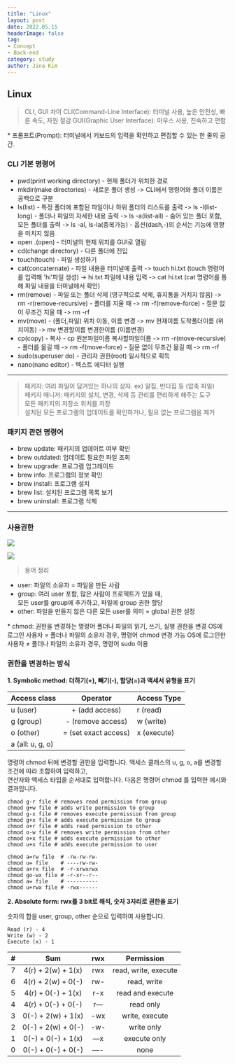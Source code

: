 ```yaml
---
title: "Linux"
layout: post
date: 2022.05.15
headerImage: false
tag:
- Concept
- Back-end
category: study
author: Jina Kim
---
```


## Linux

>CLI, GUI 차이
CLI(Command-Line Interface): 터미널 사용, 높은 안전성, 빠른 속도, 자원 절감
GUI(Graphic User Interface): 마우스 사용, 친숙하고 편함

\* 프롬프트(Prompt): 터미널에서 키보드의 입력을 확인하고 편집할 수 있는 한 줄의 공간.
### CLI 기본 명령어
- pwd(print working directory) - 현재 폴더가 위치한 경로
- mkdir(make directories) - 새로운 폴더 생성
	-> CLI에서 명령어와 폴더 이름은 공백으로 구분
- ls(list) - 특정 폴더에 포함된 파일이나 하위 폴더의 리스트를 출력
	-> ls -l(list-long) - 폴더나 파일의 자세한 내용 출력
    -> ls -a(list-all) - 숨어 있는 폴더 포함, 모든 폴더를 출력
    -> ls -al, ls-la(중복가능) - 옵션(dash,-)의 순서는 기능에 영향을 미치지 않음
- open .(open) - 터미널의 현재 위치를 GUI로 열람
- cd(change directory) - 다른 폴더에 진입
- touch(touch) - 파일 생성하기
- cat(concaternate) - 파일 내용을 터미널에 출력
	-> touch hi.txt (touch 명령어를 입력해 'hi'파일 생성)
    -> hi.txt 파일에 내용 입력
    -> cat hi.txt (cat 명령어를 통해 파일 내용을 터미널에서 확인)
- rm(remove) - 파일 또는 폴더 삭제 (영구적으로 삭제, 휴지통을 거치지 않음)
	-> rm -r(remove-recursive) - 폴더를 지울 때
    -> rm -f(remove-force) - 질문 없이 무조건 지울 때
    -> rm -rf
- mv(move) - (폴더,파일) 위치 이동, 이름 변경
	-> mv 현재이름 도착폴더이름 (위치이동)
    -> mv  변경할이름 변경한이름 (이름변경)
- cp(copy) - 복사 - cp 원본파일이름 복사할파일이름
	-> rm -r(move-recursive) - 폴더를 옮길 때
    -> rm -f(move-force) - 질문 없이 무조건 옮길 때
    -> rm -rf
- sudo(superuser do) - 관리자 권한(root) 일시적으로 획득
- nano(nano editor) - 텍스트 에디터 실행

-----
> 패키지: 여러 파일이 담겨있는 하나의 상자. ex) 알집, 반디집 등 (압축 파일)   
패키지 매니저: 패키지의 설치, 변경, 삭제 등 관리를 편리하게 해주는 도구  
모든 패키지의 저장소 위치를 저장  
설치된 모든 프로그램의 업데이트를 확인하거나, 필요 없는 프로그램을 제거

### 패키지 관련 명령어
- brew update: 패키지의 업데이트 여부 확인
- brew outdated: 업데이트 필요한 파일 조회
- brew upgrade: 프로그램 업그레이드
- brew info: 프로그램의 정보 확인
- brew install: 프로그램 설치
- brew list: 설치된 프로그램 목록 보기
- brew uninstall: 프로그램 삭제

-----
### 사용권한
![](https://velog.velcdn.com/images/wlsk124/post/a75327ab-84f5-453f-bd06-d5bf703e20aa/image.png)

![](https://velog.velcdn.com/images/wlsk124/post/96636ef5-a5cd-4520-a990-85bfb13a459b/image.png)
> 용어 정리
- user: 파일의 소유자 = 파일을 만든 사람
- group: 여러 user 포함, 많은 사람이 프로젝트가 있을 때,   
	모든 user를 group에 추가하고, 파일에 group 권한 할당
- other: 파일을 만들지 않은 다른 모든 user를 의미 = global 권한 설정
>
\* chmod: 권한을 변경하는 명령어
폴더나 파일의 읽기, 쓰기, 실행 권한을 변경
OS에 로그인 사용자 = 폴더나 파일의 소유자 경우, 명령어 chmod 변경 가능 OS에 로그인한 사용자 ≠ 폴더나 파일의 소유자 경우, 명령어 sudo 이용

### 권한을 변경하는 방식

**1. Symbolic method: 더하기(+), 빼기(-), 할당(=)과 액세서 유형을 표기**

| Access class | Operator | Access Type
|:------------|:----------:|:----------
| u (user)	| + (add access) | r (read)
| g (group)	| - (remove access) | w (write)
| o (other)	| = (set exact access) | x (execute)
| a (all: u, g, o)|		|

명령어 chmod 뒤에 변경할 권한을 입력합니다. 액세스 클래스의 u, g, o, a를 변경할 조건에 따라 조합하여 입력하고,  
연산자와 액세스 타입을 순서대로 입력합니다. 다음은 명령어 chmod 를 입력한 예시와 결과입니다.

```
chmod g-r file # removes read permission from group
chmod g+w file # adds write permission to group
chmod g-x file # removes execute permission from group
chmod g+x file # adds execute permission to group
chmod o+r file # adds read permission to other
chmod o-w file # removes write permission from other
chmod o+x file # adds execute permission to other
chmod u+x file # adds execute permission to user
```

```
chmod a=rw file  # -rw-rw-rw-
chmod u= file    # ----rw-rw-
chmod a+rx file  # -r-xrwxrwx
chmod go-wx file # -r-xr--r--
chmod a= file    # ----------
chmod u+rwx file # -rwx------
```

**2. Absolute form: rwx를 3 bit로 해석, 숫자 3자리로 권한을 표기**

숫자의 합을 user, group, other 순으로 입력하여 사용합니다.

```
Read (r) - 4
Write (w) - 2
Execute (x) - 1 
```


|#	|Sum	|rwx	|Permission|
|:--:|:----:|:------:|:--------:|
|7|	4(r) + 2(w) + 1(x)|	rwx | read, write, execute|
|6|	4(r) + 2(w) + 0(-)|	rw- |read, write|
|5|	4(r) + 0(-) + 1(x)|	r-x	|read and execute|
|4|	4(r) + 0(-) + 0(-)|	r—	|read only|
|3|	0(-) + 2(w) + 1(x)|	-wx	|write, execute|
|2|	0(-) + 2(w) + 0(-)|	-w-	|write only|
|1|	0(-) + 0(-) + 1(x)|	—x	|execute only|
|0|	0(-) + 0(-) + 0(-)|	—-	|none|
